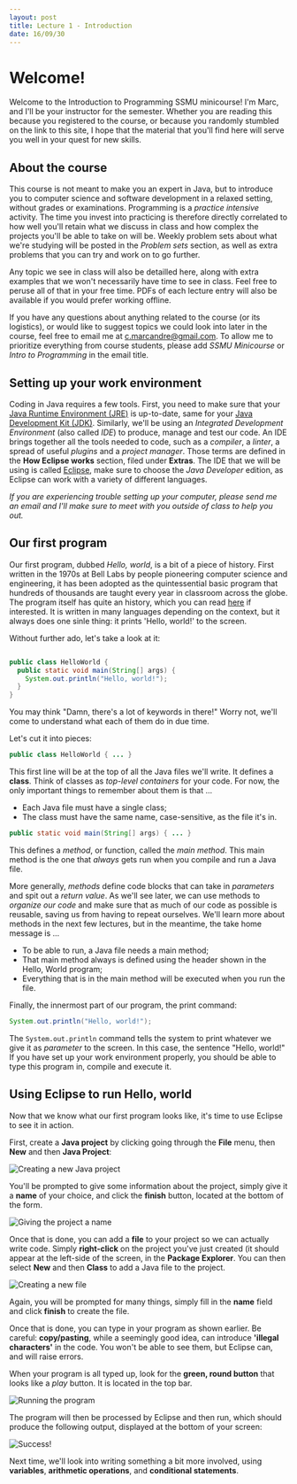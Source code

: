 ```yaml
---
layout: post
title: Lecture 1 - Introduction
date: 16/09/30
---
```


# Welcome!
Welcome to the Introduction to Programming SSMU minicourse! I'm Marc, and I'll be your instructor for the semester. Whether you are reading this because you registered to the course, or because you randomly stumbled on the link to this site, I hope that the material that you'll find here will serve you well in your quest for new skills.

## About the course
This course is not meant to make you an expert in Java, but to introduce you to computer science and software development in a relaxed setting, without grades or examinations. Programming is a _practice intensive_ activity. The time you invest into practicing is therefore directly correlated to how well you'll retain what we discuss in class and how complex the projects you'll be able to take on will be. Weekly problem sets about what we're studying will be posted in the _Problem sets_ section, as well as extra problems that you can try and work on to go further. 

Any topic we see in class will also be detailled here, along with extra examples that we won't necessarily have time to see in class. Feel free to peruse all of that in your free time. PDFs of each lecture entry will also be available if you would prefer working offline.

If you have any questions about anything related to the course (or its logistics), or would like to suggest topics we could look into later in the course, feel free to email me at [c.marcandre@gmail.com](mailto:c.marcandre@gmail.com). To allow me to prioritize everything from course students, please add _SSMU Minicourse_ or _Intro to Programming_ in the email title.

## Setting up your work environment
Coding in Java requires a few tools. First, you need to make sure that your [Java Runtime Environment (JRE)](https://java.com/en/download/) is up-to-date, same for your [Java Development Kit (JDK)](http://www.oracle.com/technetwork/java/javase/downloads/jdk8-downloads-2133151.html). Similarly, we'll be using an _Integrated Development Environment_ (also called _IDE_) to produce, manage and test our code. An IDE brings together all the tools needed to code, such as a _compiler_, a _linter_, a spread of useful _plugins_ and a _project manager_. Those terms are defined in the __How Eclipse works__ section, filed under __Extras__. The IDE that we will be using is called [Eclipse](www.eclipse.org), make sure to choose the _Java Developer_ edition, as Eclipse can work with a variety of different languages.

_If you are experiencing trouble setting up your computer, please send me an email and I'll make sure to meet with you outside of class to help you out._

## Our first program
Our first program, dubbed _Hello, world_, is a bit of a piece of history. First written in the 1970s at Bell Labs by people pioneering computer science and engineering, it has been adopted as the quintessential basic program that hundreds of thousands are taught every year in classroom across the globe. The program itself has quite an history, which you can read [here](https://en.wikipedia.org/wiki/%22Hello,_World!%22_program#History) if interested. It is written in many languages depending on the context, but it always does one sinle thing: it prints 'Hello, world!' to the screen.

Without further ado, let's take a look at it:

```java

public class HelloWorld {
  public static void main(String[] args) { 
    System.out.println("Hello, world!");
  }
} 

```

You may think "Damn, there's a lot of keywords in there!" Worry not, we'll come to understand what each of them do in due time.

Let's cut it into pieces:

```java
public class HelloWorld { ... }
```

This first line will be at the top of all the Java files we'll write. It defines a __class__. Think of classes as _top-level containers_ for your code. For now, the only important things to remember about them is that ...

- Each Java file must have a single class;
- The class must have the same name, case-sensitive, as the file it's in.

```java
public static void main(String[] args) { ... }
```

This defines a _method_, or function, called the _main method_. This main method is the one that _always_ gets run when you compile and run a Java file. 

More generally, _methods_ define code blocks that can take in _parameters_ and spit out a _return value_. As we'll see later, we can use methods to _organize our code_ and make sure that as much of our code as possible is reusable, saving us from having to repeat ourselves. We'll learn more about methods in the next few lectures, but in the meantime, the take home message is ...

- To be able to run, a Java file needs a main method;
- That main method always is defined using the header shown in the Hello, World program;
- Everything that is in the main method will be executed when you run the file.

Finally, the innermost part of our program, the print command:

```java
System.out.println("Hello, world!");
```

The `System.out.println` command tells the system to print whatever we give it as _parameter_ to the screen. In this case, the sentence "Hello, world!" If you have set up your work environment properly, you should be able to type this program in, compile and execute it.

## Using Eclipse to run Hello, world

Now that we know what our first program looks like, it's time to use Eclipse to see it in action.

First, create a __Java project__ by clicking going through the __File__ menu, then __New__ and then __Java Project__:

![Creating a new Java project](/IntroToProgramming-Fall2016/images/NewJavaProject.PNG)

You'll be prompted to give some information about the project, simply give it a __name__ of your choice, and click the __finish__ button, located at the bottom of the form.

![Giving the project a name](/IntroToProgramming-Fall2016/images/NewJavaProject2.PNG)

Once that is done, you can add a __file__ to your project so we can actually write code. Simply __right-click__ on the project you've just created (it should appear at the left-side of the screen, in the __Package Explorer__. You can then select __New__ and then __Class__ to add a Java file to the project.

![Creating a new file](/IntroToProgramming-Fall2016/images/NewClass.PNG)

Again, you will be prompted for many things, simply fill in the __name__ field and click __finish__ to create the file.

Once that is done, you can type in your program as shown earlier. Be careful: __copy/pasting__, while a seemingly good idea, can introduce __'illegal characters'__ in the code. You won't be able to see them, but Eclipse can, and will raise errors.

When your program is all typed up, look for the __green, round button__ that looks like a _play_ button. It is located in the top bar.

![Running the program](/IntroToProgramming-Fall2016/images/Compile.PNG)

The program will then be processed by Eclipse and then run, which should produce the following output, displayed at the bottom of your screen:

![Success!](/IntroToProgramming-Fall2016/images/Success.PNG)

Next time, we'll look into writing something a bit more involved, using __variables__, __arithmetic operations__, and __conditional statements__.
